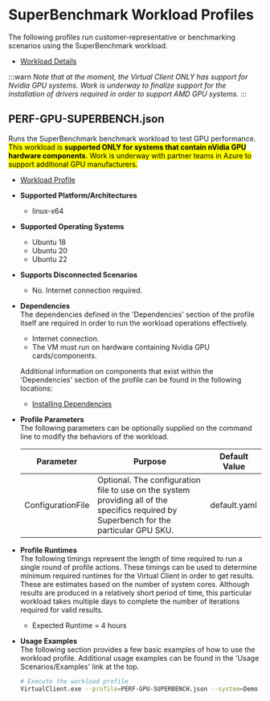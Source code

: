 ﻿# SuperBenchmark Workload Profiles
The following profiles run customer-representative or benchmarking scenarios using the SuperBenchmark workload.

* [Workload Details](./superbenchmark.md)  

:::warn
*Note that at the moment, the Virtual Client ONLY has support for Nvidia GPU systems. Work is underway to finalize support for the installation of drivers required in order to support AMD GPU systems.*
:::

## PERF-GPU-SUPERBENCH.json
Runs the SuperBenchmark benchmark workload to test GPU performance. <mark>This workload is <b>supported ONLY for systems that contain nVidia GPU
hardware components</b>. Work is underway with partner teams in Azure to support additional GPU manufacturers.</mark>

* [Workload Profile](https://github.com/microsoft/VirtualClient/blob/main/src/VirtualClient/VirtualClient.Main/profiles/PERF-GPU-SUPERBENCH.json) 

* **Supported Platform/Architectures**
  * linux-x64

* **Supported Operating Systems**
  * Ubuntu 18
  * Ubuntu 20
  * Ubuntu 22

* **Supports Disconnected Scenarios**  
  * No. Internet connection required.

* **Dependencies**  
  The dependencies defined in the 'Dependencies' section of the profile itself are required in order to run the workload operations effectively.
  * Internet connection.
  * The VM must run on hardware containing Nvidia GPU cards/components.

  Additional information on components that exist within the 'Dependencies' section of the profile can be found in the following locations:
  * [Installing Dependencies](https://microsoft.github.io/VirtualClient/docs/category/dependencies/)

* **Profile Parameters**  
  The following parameters can be optionally supplied on the command line to modify the behaviors of the workload.

  | Parameter             | Purpose | Default Value |
  |-----------------------|---------|---------------|
  | ConfigurationFile     | Optional. The configuration file to use on the system providing all of the specifics required by Superbench for the particular GPU SKU. | default.yaml  |

* **Profile Runtimes**  
  The following timings represent the length of time required to run a single round of profile actions. These timings can be used to determine
  minimum required runtimes for the Virtual Client in order to get results. These are estimates based on the number of system cores. Although results
  are produced in a relatively short period of time, this particular workload takes multiple days to complete the number of iterations required for valid results.

  * Expected Runtime = 4 hours

* **Usage Examples**  
  The following section provides a few basic examples of how to use the workload profile. Additional usage examples can be found in the
  'Usage Scenarios/Examples' link at the top.

  ``` bash
  # Execute the workload profile
  VirtualClient.exe --profile=PERF-GPU-SUPERBENCH.json --system=Demo --timeout=1440 --packageStore="{BlobConnectionString|SAS Uri}"
  ```